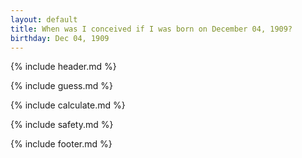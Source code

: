 ```yaml
---
layout: default
title: When was I conceived if I was born on December 04, 1909?
birthday: Dec 04, 1909
---
```


{% include header.md %}

{% include guess.md %}

{% include calculate.md %}

{% include safety.md %}

{% include footer.md %}



